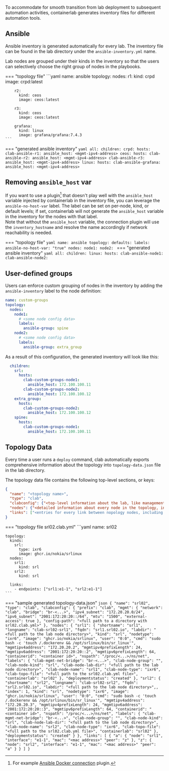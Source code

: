 To accommodate for smooth transition from lab deployment to subsequent automation activities, containerlab generates inventory files for different automation tools.

## Ansible
Ansible inventory is generated automatically for every lab. The inventory file can be found in the lab directory under the `ansible-inventory.yml` name.

Lab nodes are grouped under their kinds in the inventory so that the users can selectively choose the right group of nodes in the playbooks.

=== "topology file"
    ```yaml
    name: ansible
    topology:
      nodes:
        r1:
          kind: crpd
          image: crpd:latest

        r2:
          kind: ceos
          image: ceos:latest

        r3:
          kind: ceos
          image: ceos:latest

        grafana:
          kind: linux
          image: grafana/grafana:7.4.3
    ```
=== "generated ansible inventory"
    ```yaml
    all:
      children:
        crpd:
          hosts:
            clab-ansible-r1:
              ansible_host: <mgmt-ipv4-address>
        ceos:
          hosts:
            clab-ansible-r2:
              ansible_host: <mgmt-ipv4-address>
            clab-ansible-r3:
              ansible_host: <mgmt-ipv4-address>
        linux:
          hosts:
            clab-ansible-grafana:
              ansible_host: <mgmt-ipv4-address>
    ```

## Removing `ansible_host` var
If you want to use a plugin[^1] that doesn't play well with the `ansible_host` variable injected by containerlab in the inventory file, you can leverage the `ansible-no-host-var` label. The label can be set on per-node, kind, or default levels; if set, containerlab will not generate the `ansible_host` variable in the inventory for the nodes with that label.  
Note that without the `ansible_host` variable, the connection plugin will use the `inventory_hostname` and resolve the name accordingly if network reachability is needed.

=== "topology file"
    ```yaml
    name: ansible
      topology:
        defaults:
          labels:
            ansible-no-host-var: "true"
        nodes:
          node1:
          node2:
    ```
=== "generated ansible inventory"
    ```yaml
    all:
      children:
        linux:
          hosts:
            clab-ansible-node1:
            clab-ansible-node2:
    ```

## User-defined groups
Users can enforce custom grouping of nodes in the inventory by adding the `ansible-inventory` label to the node definition:

```yaml
name: custom-groups
topology:
  nodes:
    node1:
      # <some node config data>
      labels:
        ansible-group: spine
    node2:
      # <some node config data>
      labels:
        ansible-group: extra_group
```

As a result of this configuration, the generated inventory will look like this:

```yaml
  children:
    srl:
      hosts:
        clab-custom-groups-node1:
          ansible_host: 172.100.100.11
        clab-custom-groups-node2:
          ansible_host: 172.100.100.12
    extra_group:
      hosts:
        clab-custom-groups-node2:
          ansible_host: 172.100.100.12
    spine:
      hosts:
        clab-custom-groups-node1:
          ansible_host: 172.100.100.11
```

## Topology Data
Every time a user runs a `deploy` command, clab automatically exports comprehensive information about the topology into `topology-data.json` file in the lab directory.

The topology data file contains the following top-level sections, or keys:

```json
{
  "name": "<topology name>",
  "type": "clab",
  "clabconfig": {"<top-level information about the lab, like management network details>"},
  "nodes": {"<detailed information about every node in the topology, including dynamic information like management IP addresses>"},
  "links": ["<entries for every link between nopology nodes, including interface names and allocated MAC addresses>"]
}
````


=== "topology file srl02.clab.yml"
    ```yaml
    name: srl02

    topology:
      kinds:
        srl:
          type: ixr6
          image: ghcr.io/nokia/srlinux
      nodes:
        srl1:
          kind: srl
        srl2:
          kind: srl

      links:
        - endpoints: ["srl1:e1-1", "srl2:e1-1"]
    ```
=== "sample generated topology-data.json"
    ```json
    {
      "name": "srl02",
      "type": "clab",
      "clabconfig": {
        "prefix": "clab",
        "mgmt": {
          "network": "clab",
          "bridge": "br-<...>",
          "ipv4_subnet": "172.20.20.0/24",
          "ipv6_subnet": "2001:172:20:20::/64",
          "mtu": "1500",
          "external-access": true
        },
        "config-path": "<full path to a directory with srl02.clab.yml>"
      },
      "nodes": {
        "srl1": {
          "shortname": "srl1",
          "longname": "clab-srl02-srl1",
          "fqdn": "srl1.srl02.io",
          "labdir": "<full path to the lab node directory>",
          "kind": "srl",
          "nodetype": "ixr6",
          "image": "ghcr.io/nokia/srlinux",
          "user": "0:0",
          "cmd": "sudo bash -c 'touch /.dockerenv && /opt/srlinux/bin/sr_linux'",
          "mgmtipv4address": "172.20.20.2",
          "mgmtipv4prefixLength": 24,
          "mgmtipv6address": "2001:172:20:20::2",
          "mgmtipv6prefixLength": 64,
          "containerid": "<container id>",
          "nspath": "/proc/<...>/ns/net",
          "labels": {
            "clab-mgmt-net-bridge": "br-<...>",
            "clab-node-group": "",
            "clab-node-kind": "srl",
            "clab-node-lab-dir": "<full path to the lab node directory>",
            "clab-node-name": "srl1",
            "clab-node-type": "ixr6",
            "clab-topo-file": "<full path to the srl02.clab.yml file>",
            "containerlab": "srl02"
          },
          "deploymentstatus": "created"
        },
        "srl2": {
          "shortname": "srl2",
          "longname": "clab-srl02-srl2",
          "fqdn": "srl2.srl02.io",
          "labdir": "<full path to the lab node directory>",,
          "index": 1,
          "kind": "srl",
          "nodetype": "ixr6",
          "image": "ghcr.io/nokia/srlinux",
          "user": "0:0",
          "cmd": "sudo bash -c 'touch /.dockerenv && /opt/srlinux/bin/sr_linux'",
          "mgmtipv4address": "172.20.20.3",
          "mgmtipv4prefixLength": 24,
          "mgmtipv6address": "2001:172:20:20::3",
          "mgmtipv6prefixLength": 64,
          "containerid": "<container id>",
          "nspath": "/proc/<...>/ns/net",
          "labels": {
            "clab-mgmt-net-bridge": "br-<...>",
            "clab-node-group": "",
            "clab-node-kind": "srl",
            "clab-node-lab-dir": "<full path to the lab node directory>",
            "clab-node-name": "srl2",
            "clab-node-type": "ixr6",
            "clab-topo-file": "<full path to the srl02.clab.yml file>",
            "containerlab": "srl02"
          },
          "deploymentstatus": "created"
        }
      },
      "links": [
        {
          "a": {
            "node": "srl1",
            "interface": "e1-1",
            "mac": "<mac address>"
            "peer": "z"
          },
          "z": {
            "node": "srl2",
            "interface": "e1-1",
            "mac": "<mac address>"
            "peer": "a"
          }
        }
      ]
    }
    ```

[^1]: For example [Ansible Docker connection](https://docs.ansible.com/ansible/latest/collections/community/docker/docker_connection.html) plugin.